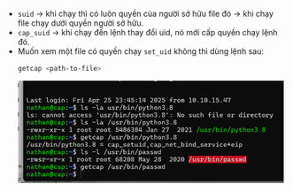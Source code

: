 -  `suid` -> khi chạy thì có luôn quyền của người sở hữu file đó -> khi chạy file chạy dưới quyền người sở hữu.
- `cap_suid` -> khi chạy đến lệnh thay đổi uid, nó mới cấp quyền chạy lệnh đó.
- Muốn xem một file có quyền chạy `set_uid` không thì dùng lệnh sau:
    ```bash
    getcap <path-to-file>
    ```
    ![alt text](image.png)